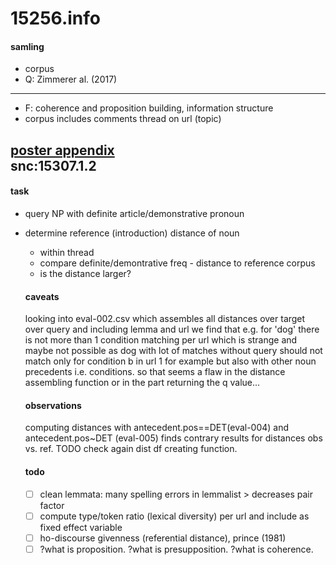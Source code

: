 # 15256.info
#### samling
- corpus
- Q: Zimmerer al. (2017)

-----
- F: coherence and proposition building, information structure
- corpus includes comments thread on url (topic)

[poster appendix](https://ogy.de/poster-coherence)   
snc:15307.1.2
-----

#### task
- query NP with definite article/demonstrative pronoun
- determine reference (introduction) distance of noun
  - within thread
  - compare definite/demontrative freq - distance to reference corpus
  - is the distance larger? 

  #### caveats
  looking into eval-002.csv which assembles all distances over target over query and including lemma and url we find that e.g. for 'dog' there is not more than 1 condition matching per url which is strange and maybe not possible as dog with lot of matches without query should not match only for condition b in url 1 for example but also with other noun precedents i.e. conditions. so that seems a flaw in the distance assembling function or in the part returning the q value...

  #### observations
  computing distances with antecedent.pos==DET(eval-004) and antecedent.pos~DET (eval-005) finds contrary results for distances obs vs. ref. TODO check again dist df creating function.
  
  #### todo
  - [ ] clean lemmata: many spelling errors in lemmalist > decreases pair factor
  - [ ] compute type/token ratio (lexical diversity) per url and include as fixed effect variable
  - [ ] ho-discourse givenness (referential distance), prince (1981)
  - [ ] ?what is proposition. ?what is presupposition. ?what is coherence.
